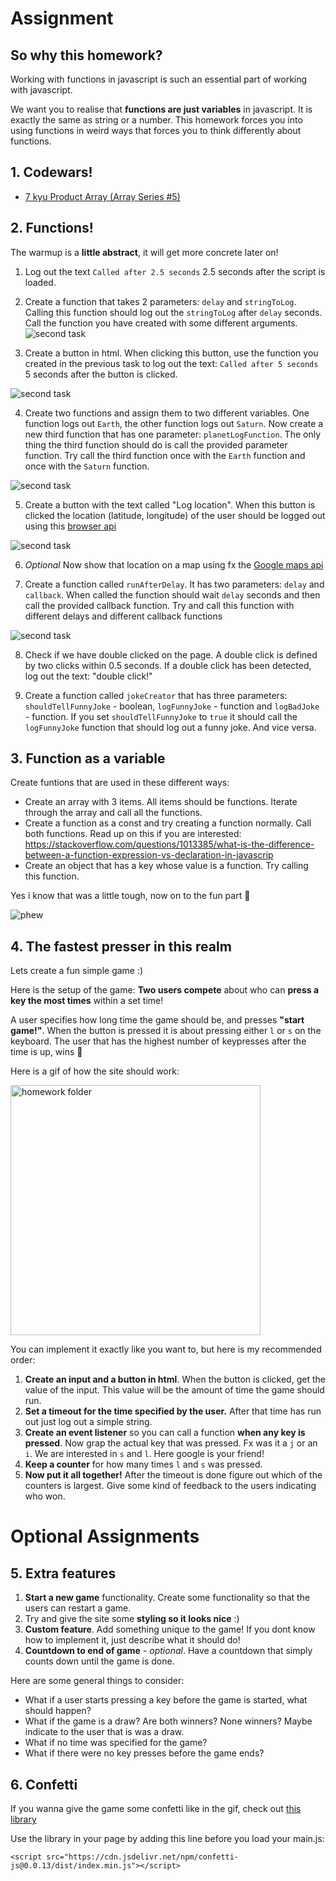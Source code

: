 # Assignment

## So why this homework?

Working with functions in javascript is such an essential part of working with javascript.

We want you to realise that **functions are just variables** in javascript. It is exactly the same as string or a number. This homework forces you into using functions in weird ways that forces you to think differently about functions.

## 1. Codewars!

- [7 kyu Product Array (Array Series #5)](https://www.codewars.com/kata/5a905c2157c562994900009d/javascript)

## 2. Functions!

The warmup is a **little abstract**, it will get more concrete later on!

1. Log out the text `Called after 2.5 seconds` 2.5 seconds after the script is loaded.

2. Create a function that takes 2 parameters: `delay` and `stringToLog`. Calling this function should log out the `stringToLog` after `delay` seconds. Call the function you have created with some different arguments.
   ![second task](session-materials/carbon.png)

3. Create a button in html. When clicking this button, use the function you created in the previous task to log out the text: `Called after 5 seconds` 5 seconds after the button is clicked.

![second task](session-materials/button-delay.gif)

4. Create two functions and assign them to two different variables. One function logs out `Earth`, the other function logs out `Saturn`. Now create a new third function that has one parameter: `planetLogFunction`. The only thing the third function should do is call the provided parameter function. Try call the third function once with the `Earth` function and once with the `Saturn` function.

![second task](session-materials/planet-log.png)

5. Create a button with the text called "Log location". When this button is clicked the location (latitude, longitude) of the user should be logged out using this [browser api](https://developer.mozilla.org/en-US/docs/Web/API/Geolocation_API)

![second task](session-materials/log-location.gif)

6. _Optional_ Now show that location on a map using fx the [Google maps api](https://developers.google.com/maps/documentation/javascript/tutorial)

7. Create a function called `runAfterDelay`. It has two parameters: `delay` and `callback`. When called the function should wait `delay` seconds and then call the provided callback function. Try and call this function with different delays and different callback functions

![second task](session-materials/run-after-delay.png)

8. Check if we have double clicked on the page. A double click is defined by two clicks within 0.5 seconds. If a double click has been detected, log out the text: "double click!"

9. Create a function called `jokeCreator` that has three parameters: `shouldTellFunnyJoke` - boolean, `logFunnyJoke` - function and `logBadJoke` - function. If you set `shouldTellFunnyJoke` to `true` it should call the `logFunnyJoke` function that should log out a funny joke. And vice versa.

## 3. Function as a variable

Create funtions that are used in these different ways:

- Create an array with 3 items. All items should be functions. Iterate through the array and call all the functions.
- Create a function as a const and try creating a function normally. Call both functions. Read up on this if you are interested: https://stackoverflow.com/questions/1013385/what-is-the-difference-between-a-function-expression-vs-declaration-in-javascrip
- Create an object that has a key whose value is a function. Try calling this function.

Yes i know that was a little tough, now on to the fun part 🎉

![phew](https://media.giphy.com/media/EDt1m8p5hqXG8/giphy.gif)

## 4. The fastest presser in this realm

Lets create a fun simple game :)

Here is the setup of the game: **Two users compete** about who can **press a key the most times** within a set time!

A user specifies how long time the game should be, and presses **"start game!"**. When the button is pressed it is about pressing either `l` or `s` on the keyboard. The user that has the highest number of keypresses after the time is up, wins 🎉

Here is a gif of how the site should work:

<img alt="homework folder" src="session-materials/fastest-clicker.gif" width="400" />

You can implement it exactly like you want to, but here is my recommended order:

1. **Create an input and a button in html**. When the button is clicked, get the value of the input. This value will be the amount of time the game should run.
2. **Set a timeout for the time specified by the user.** After that time has run out just log out a simple string.
3. **Create an event listener** so you can call a function **when any key is pressed**. Now grap the actual key that was pressed. Fx was it a `j` or an `i`. We are interested in `s` and `l`. Here google is your friend!
4. **Keep a counter** for how many times `l` and `s` was pressed.
5. **Now put it all together!** After the timeout is done figure out which of the counters is largest. Give some kind of feedback to the users indicating who won.

# Optional Assignments

## 5. Extra features

1. **Start a new game** functionality. Create some functionality so that the users can restart a game.
2. Try and give the site some **styling so it looks nice** :)
3. **Custom feature**. Add something unique to the game! If you dont know how to implement it, just describe what it should do!
4. **Countdown to end of game** - _optional_. Have a countdown that simply counts down until the game is done.

Here are some general things to consider:

- What if a user starts pressing a key before the game is started, what should happen?
- What if the game is a draw? Are both winners? None winners? Maybe indicate to the user that is was a draw.
- What if no time was specified for the game?
- What if there were no key presses before the game ends?

## 6. Confetti

If you wanna give the game some confetti like in the gif, check out [this library](https://www.npmjs.com/package/confetti-js)

Use the library in your page by adding this line before you load your main.js:

`<script src="https://cdn.jsdelivr.net/npm/confetti-js@0.0.13/dist/index.min.js"></script>`

<br/>
